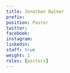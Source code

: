 ```yaml
---
title: Jonathan Balmer
prefix: 
position: Pastor
twitter: 
facebook: 
instagram: 
linkedin: 
staff: true
weight: 1
roles: [pastors]
---
```


